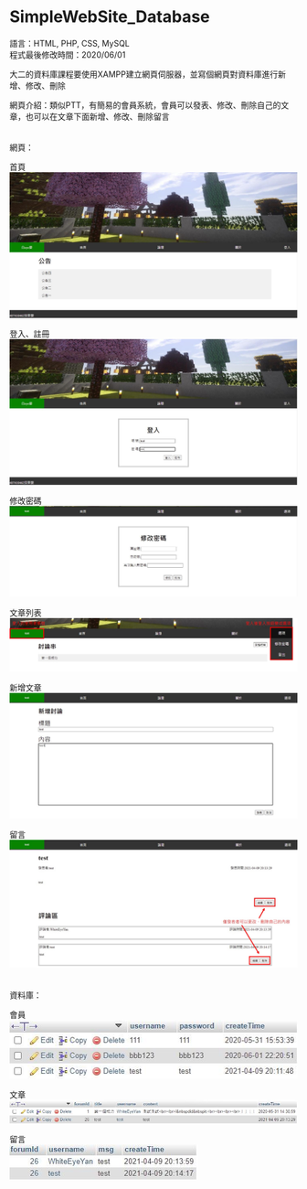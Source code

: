 # SimpleWebSite_Database
語言：HTML, PHP, CSS, MySQL  
程式最後修改時間：2020/06/01  
  
大二的資料庫課程要使用XAMPP建立網頁伺服器，並寫個網頁對資料庫進行新增、修改、刪除  
  
網頁介紹：類似PTT，有簡易的會員系統，會員可以發表、修改、刪除自己的文章，也可以在文章下面新增、修改、刪除留言  
<br />  
網頁：  

首頁  
![img](https://github.com/WhiteEyeYan/SimpleWebSite_Database/blob/main/README_img/home.jpg)  
  
登入、註冊  
![img](https://github.com/WhiteEyeYan/SimpleWebSite_Database/blob/main/README_img/login.jpg)  
  
修改密碼  
![img](https://github.com/WhiteEyeYan/SimpleWebSite_Database/blob/main/README_img/ChangPassword.jpg)  
  
文章列表  
![img](https://github.com/WhiteEyeYan/SimpleWebSite_Database/blob/main/README_img/forum.jpg)  
  
新增文章  
![img](https://github.com/WhiteEyeYan/SimpleWebSite_Database/blob/main/README_img/addForum.jpg)  
  
留言  
![img](https://github.com/WhiteEyeYan/SimpleWebSite_Database/blob/main/README_img/forumTest.jpg)  
<br />  
資料庫：  
  
會員  
![img](https://github.com/WhiteEyeYan/SimpleWebSite_Database/blob/main/README_img/Database_member.jpg)  
  
文章  
![img](https://github.com/WhiteEyeYan/SimpleWebSite_Database/blob/main/README_img/Database_forum.jpg)  
  
留言  
![img](https://github.com/WhiteEyeYan/SimpleWebSite_Database/blob/main/README_img/Database_message.jpg)  
